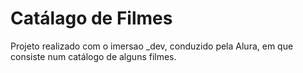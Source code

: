 # Catálago de Filmes 
Projeto realizado com o imersao _dev, conduzido pela Alura, em que consiste num catálogo de alguns filmes.
